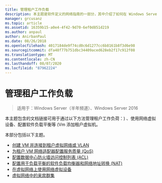 ```yaml
---
title: 管理租户工作负载
description: 本主题是软件定义的网络指南的一部分，其中介绍了如何在 Windows Server 2016 中管理租户工作负荷和虚拟网络。
manager: grcusanz
ms.topic: article
ms.assetid: 16359b15-a0e4-4f42-9d70-6ef0d851d219
ms.author: anpaul
author: AnirbanPaul
ms.date: 08/26/2018
ms.openlocfilehash: 4017184de9f74cd0c6d1277cc6b8161b8f3d6e98
ms.sourcegitcommit: dfa48f77b751dbc34409aced628eb2f17c912f08
ms.translationtype: MT
ms.contentlocale: zh-CN
ms.lasthandoff: 08/07/2020
ms.locfileid: "87962224"
---
```

# <a name="manage-tenant-workloads"></a>管理租户工作负载

>适用于：Windows Server（半年频道）、Windows Server 2016

本主题包含的文档链接可用于通过以下方法管理租户工作负荷：) 、使用网络虚拟设备、配置软件负载平衡等 (Vm 添加租户虚拟机。

本部分包括以下主题。

- [创建 VM 并连接到租户虚拟网络或 VLAN](Create-a-Tenant-VM.md)
- [为租户 VM 网络适配器配置服务质量 (QoS)](Configure-QoS-for-Tenant-VM-Network-Adapter.md)
- [配置数据中心防火墙访问控制列表 (ACL)](Configure-Datacenter-Firewall-ACLs.md)
- [配置用于负载平衡的软件负载均衡器和网络地址转换 (NAT) ](Configure-SLB-and-NAT.md)
- [在虚拟网络上使用网络虚拟设备](Use-Network-Virtual-Appliances-on-a-VN.md)
- [虚拟网络中的来宾群集](guest-clustering.md)